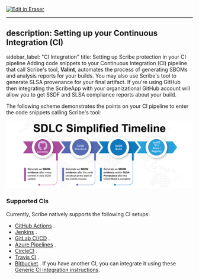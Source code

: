 <p><a target="_blank" href="https://app.eraser.io/workspace/EhdwDZqtuIM6zwcE4ccw" id="edit-in-eraser-github-link"><img alt="Edit in Eraser" src="https://firebasestorage.googleapis.com/v0/b/second-petal-295822.appspot.com/o/images%2Fgithub%2FOpen%20in%20Eraser.svg?alt=media&amp;token=968381c8-a7e7-472a-8ed6-4a6626da5501"></a></p>

---

## description: Setting up your Continuous Integration (CI)
sidebar_label: "CI Integration"
title: Setting up Scribe protection in your CI pipeline
Adding code snippets to your Continuous Integration (CI) pipeline that call Scribe's tool, **Valint**, automates the process of generating SBOMs and analysis reports for your builds. You may also use Scribe's tool to generate SLSA provenance for your final artifact. If you're using GitHub then integrating the ScribeApp with your organizational GitHub account will allow you to get SSDF and SLSA compliance reports about your build.

The following scheme demonstrates the points on your CI pipeline to enter the code snippets calling Scribe's tool:

![Points on a generic SDLC to enter scribe code snippets](../../../static/img/ci/sdlc_diagram.jpg "points on a generic SDLC to enter scribe code snippets")

### Supported CIs
Currently, Scribe natively supports the following CI setups:

- [﻿GitHub Actions](../ci-integrations/github) .
- [﻿Jenkins](../ci-integrations/jenkins) . 
- [﻿GitLab CI/CD](../ci-integrations/gitlabci) .
- [﻿Azure Pipelines](../ci-integrations/azure) .
- [﻿CircleCI](../ci-integrations/circleci) .
- [﻿Travis CI](../ci-integrations/travis) .
- [﻿Bitbucket](../ci-integrations/bitbucket) .
If you have another CI, you can integrate it using these [﻿Generic CI integration instructions](../ci-integrations/general).



<!--- Eraser file: https://app.eraser.io/workspace/EhdwDZqtuIM6zwcE4ccw --->